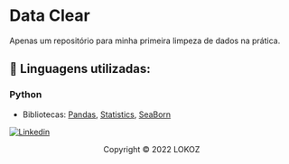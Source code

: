 # Data Clear

Apenas um repositório para minha primeira limpeza de dados na prática.

## 🔧 Linguagens utilizadas:

### Python
- Bibliotecas: [Pandas](https://pandas.pydata.org/), [Statistics](https://docs.python.org/3/library/statistics.html), [SeaBorn](https://seaborn.pydata.org/)


[![Linkedin](https://img.shields.io/badge/LinkedIn-0077B5?style=for-the-badge&logo=linkedin&logoColor=white)](https://www.linkedin.com/in/raulsbardela/)

<p align="center">Copyright © 2022 LOKOZ</p>
